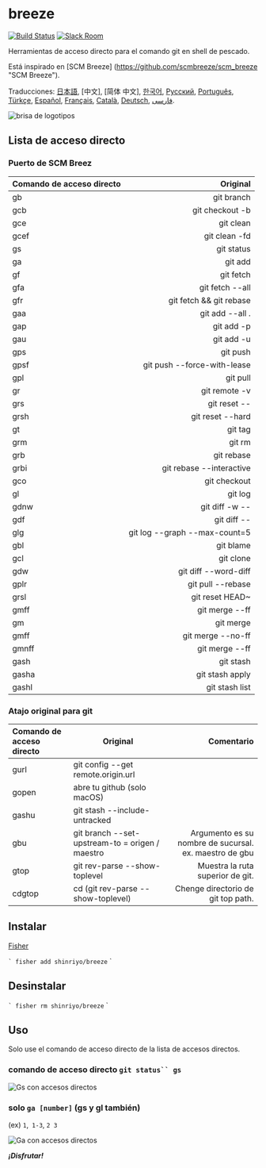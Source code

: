 [日本語]: README.jp.md
[繁體中文]: README.zh-tw.md
[简体中文]: README.zh-cn.md
[한국어]: README.ko.md
[Русский]: README.ru.md
[Português]: README.pt.md
[Türkçe]: README.tr.md
[Español]: README.es.md
[Français]: README.fr.md
[Català]: README.ca.md
[Deutsch]: README.du.md
[فارسی]: README.fa.md

# breeze

[![Build Status][travis-badge]][travis-link]
[![Slack Room][slack-badge]][slack-link]

Herramientas de acceso directo para el comando git en shell de pescado.

Está inspirado en [SCM Breeze] (https://github.com/scmbreeze/scm_breeze "SCM Breeze").

Traducciones: [日本語], [中文], [简体 中文], [한국어], [Русский], [Português], [Türkçe], [Español], [Français], [Català], [Deutsch], [ فارسی].

<div class = "centrado">
<img src = "http://i.imgur.com/MEKxPSD.png" alt = "brisa de logotipos" />
</ div>

## Lista de acceso directo

### Puerto de SCM Breez

| Comando de acceso directo | Original |
|:-----------|------------:|
| gb | git branch |
| gcb | git checkout -b |
| gce | git clean |
| gcef | git clean -fd |
| gs | git status |
| ga | git add |
| gf | git fetch |
| gfa | git fetch --all |
| gfr | git fetch && git rebase |
| gaa | git add --all . |
| gap | git add -p |
| gau | git add -u |
| gps | git push |
| gpsf | git push --force-with-lease |
| gpl | git pull |
| gr | git remote -v |
| grs | git reset -- |
| grsh | git reset --hard |
| gt | git tag |
| grm | git rm |
| grb | git rebase |
| grbi | git rebase --interactive |
| gco | git checkout |
| gl | git log |
| gdnw | git diff -w -- |
| gdf | git diff -- |
| glg | git log --graph --max-count=5 |
| gbl | git blame |
| gcl | git clone |
| gdw | git diff --word-diff |
| gplr | git pull --rebase |
| grsl | git reset HEAD~ |
| gmff | git merge --ff |
| gm | git merge |
| gmff | git merge --no-ff |
| gmnff | git merge --ff |
| gash | git stash |
| gasha | git stash apply |
| gashl | git stash list |

### Atajo original para git

| Comando de acceso directo | Original | Comentario |
|:-----------|------------|------------:|
| gurl | git config --get remote.origin.url | |
| gopen | abre tu github (solo macOS) | |
| gashu | git stash --include-untracked | |
| gbu | git branch --set-upstream-to = origen / <rama> maestro | Argumento es su nombre de sucursal. ex. maestro de gbu |
| gtop | git rev-parse --show-toplevel | Muestra la ruta superior de git. |
| cdgtop | cd (git rev-parse --show-toplevel) | Chenge directorio de git top path. |

## Instalar

[Fisher](https://github.com/jorgebucaran/fisher)

`` `
fisher add shinriyo/breeze
`` `

## Desinstalar

`` `
fisher rm shinriyo/breeze
`` `

## Uso

Solo use el comando de acceso directo de la lista de accesos directos.

### comando de acceso directo `git status`` gs`

<div class = "centrado">
<img src = "http://i.imgur.com/F3NHal3.png" alt = "Gs con accesos directos" />
</ div>

### solo `ga [number]` (gs y gl también)

(ex) `1`,` 1-3`, `2 3`

<div class = "centrado">
<img src = "http://i.imgur.com/RpspQI2.png" alt = "Ga con accesos directos" />
</ div>

[travis-link]: https://travis-ci.org/shinriyo/breeze
[travis-badge]: https://img.shields.io/travis/shinriyo/breeze.svg
[slack-link]: https://fisherman-wharf.herokuapp.com
[slack-badge]: https://fisherman-wharf.herokuapp.com/badge.svg
[pescador]: https://github.com/fisherman/fisherman

***¡Disfrutar!***
